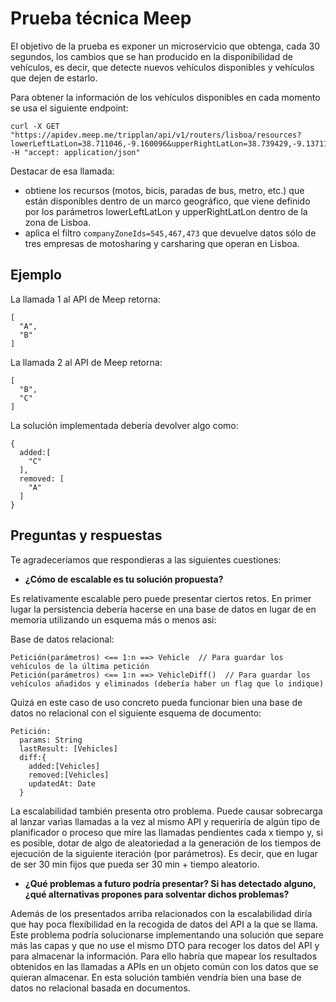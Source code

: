 # Prueba técnica Meep
El objetivo de la prueba es exponer un microservicio que obtenga, cada 30
segundos, los cambios que se han producido en la disponibilidad de vehículos, es
decir, que detecte nuevos vehículos disponibles y vehículos que dejen de estarlo.

Para obtener la información de los vehículos disponibles en cada momento se
usa el siguiente endpoint:
```
curl -X GET "https://apidev.meep.me/tripplan/api/v1/routers/lisboa/resources?lowerLeftLatLon=38.711046,-9.160096&upperRightLatLon=38.739429,-9.137115&companyZoneIds=545,467,473" -H "accept: application/json"
```
Destacar de esa llamada:
- obtiene los recursos (motos, bicis, paradas de bus, metro, etc.) que están
disponibles dentro de un marco geográfico, que viene definido por los
parámetros lowerLeftLatLon y upperRightLatLon dentro de la zona de
Lisboa.
- aplica el filtro `companyZoneIds=545,467,473` que devuelve datos sólo de
tres empresas de motosharing y carsharing que operan en Lisboa.


## Ejemplo
La llamada 1 al API de Meep retorna:
```
[
  "A",
  "B"
]
```

La llamada 2 al API de Meep retorna:
```
[
  "B",
  "C"
]
```

La solución implementada debería devolver algo como:
```
{
  added:[
    "C"
  ],
  removed: [
    "A"
  ]
}
```

## Preguntas  y respuestas

Te agradeceríamos que respondieras a las siguientes cuestiones:
- **¿Cómo de escalable es tu solución propuesta?**

Es relativamente escalable pero puede presentar ciertos retos. En primer lugar la persistencia debería hacerse en una base de datos en lugar de en memoria utilizando un esquema más o menos asi:

Base de datos relacional:
```text
Petición(parámetros) <== 1:n ==> Vehicle  // Para guardar los vehículos de la última petición
Petición(parámetros) <== 1:n ==> VehicleDiff()  // Para guardar los vehículos añadidos y eliminados (debería haber un flag que lo indique)
```
Quizá en este caso de uso concreto pueda funcionar bien una base de datos no relacional con el siguiente esquema de documento:
```text
Petición:
  params: String
  lastResult: [Vehicles]
  diff:{
    added:[Vehicles]
    removed:[Vehicles]
    updatedAt: Date
  }
```

La escalabilidad también presenta otro problema. Puede causar sobrecarga al lanzar varias llamadas a la vez al mismo API y requeriría de algún tipo de planificador o proceso que mire las llamadas pendientes cada x tiempo y, si es posible, dotar de algo de aleatoriedad a la generación de los tiempos de ejecución de la siguiente iteración (por parámetros). Es decir, que en lugar de ser 30 min fijos que pueda ser 30 min + tiempo aleatorio.

- **¿Qué problemas a futuro podría presentar? Si has detectado alguno, ¿qué
alternativas propones para solventar dichos problemas?**

Además de los presentados arriba relacionados con la escalabilidad diría que hay poca flexibilidad en la recogida de datos del API a la que se llama. Este problema podría solucionarse implementando una solución que separe más las capas y que no use el mismo DTO para recoger los datos del API y para almacenar la información. Para ello habría que mapear los resultados obtenidos en las llamadas a APIs en un objeto común con los datos que se quieran almacenar. En esta solución también vendría bien una base de datos no relacional basada en documentos.

